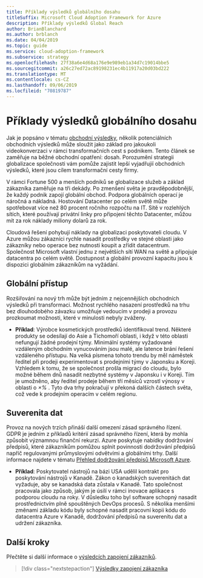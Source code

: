 ```yaml
---
title: Příklady výsledků globálního dosahu
titleSuffix: Microsoft Cloud Adoption Framework for Azure
description: Příklady výsledků Global Reach
author: BrianBlanchard
ms.author: brblanch
ms.date: 04/04/2019
ms.topic: guide
ms.service: cloud-adoption-framework
ms.subservice: strategy
ms.openlocfilehash: 27f38a6e4d68a176e9e989eb1a34d7c19014bbe5
ms.sourcegitcommit: a26c27ed72ac89198231ec4b11917a20d03bd222
ms.translationtype: MT
ms.contentlocale: cs-CZ
ms.lasthandoff: 09/06/2019
ms.locfileid: "70819787"
---
```

# <a name="examples-of-global-reach-outcomes"></a>Příklady výsledků globálního dosahu

Jak je popsáno v tématu [obchodní výsledky](index.md), několik potenciálních obchodních výsledků může sloužit jako základ pro jakoukoli videokonverzaci v rámci transformačních cest s podnikem. Tento článek se zaměřuje na běžné obchodní opatření: dosah. Porozumění strategii globalizace společnosti vám pomůže zajistit lepší vyjadřujíí obchodních výsledků, které jsou cílem transformační cesty firmy.

V rámci Fortune 500 a menších podniků se globalizace služeb a základ zákazníka zaměřuje na tři dekády. Po zmenšení světa je pravděpodobnější, že každý podnik zapojí globální obchod. Podpora globálních operací je náročná a nákladná. Hostování Datacenter po celém světě může spotřebovat více než 80 procent ročního rozpočtu na IT. Sítě v rozlehlých sítích, které používají privátní linky pro připojení těchto Datacenter, můžou mít za rok náklady miliony dolarů za rok.

Cloudová řešení pohybují náklady na globalizaci poskytovateli cloudu. V Azure můžou zákazníci rychle nasadit prostředky ve stejné oblasti jako zákazníky nebo operace bez nutnosti koupit a zřídit datacentrum. Společnost Microsoft vlastní jednu z největších sítí WAN na světě a připojuje datacentra po celém světě. Dostupnost a globální provozní kapacitu jsou k dispozici globálním zákazníkům na vyžádání.

## <a name="global-access"></a>Globální přístup

Rozšiřování na nový trh může být jedním z nejcennějších obchodních výsledků při transformaci. Možnost rychlého nasazení prostředků na trhu bez dlouhodobého závazku umožňuje vedoucím v prodeji a provozu prozkoumat možnosti, které v minulosti nebyly zváženy.

- **Příklad**: Výrobce kosmetických prostředků identifikoval trend. Některé produkty se odesílají do Asie a Tichomoří oblasti, i když v této oblasti nefungují žádné prodejní týmy. Minimální systémy vyžadované vzdáleným obchodním vynucováním jsou malé, ale latence brání řešení vzdáleného přístupu. Na velká písmena tohoto trendu by měl náměstek ředitel při prodeji experimentovat s prodejními týmy v Japonsku a Koreji. Vzhledem k tomu, že se společnost prošla migrací do cloudu, bylo možné během dnů nasadit nezbytné systémy v Japonsku i v Koreji. Tím je umožněno, aby ředitel prodeje během tří měsíců vzrostl výnosy v oblasti o _×%_ . Tyto dva trhy pokračují v překoná dalších částech světa, což vede k prodejním operacím v celém regionu.

## <a name="data-sovereignty"></a>Suverenita dat

Provoz na nových trzích přináší další omezení zásad správného řízení. GDPR je jedním z příkladů kritérií zásad správného řízení, která by mohla způsobit významnou finanční rekurzi. Azure poskytuje nabídky dodržování předpisů, které zákazníkům pomůžou splnit povinnosti dodržování předpisů napříč regulovanými průmyslovými odvětvími a globálními trhy. Další informace najdete v tématu [Přehled dodržování předpisů Microsoft Azure](https://aka.ms/AzureCompliance).

- **Příklad**: Poskytovatel nástrojů na bázi USA udělil kontrakt pro poskytování nástrojů v Kanadě. Zákon o kanadských suverenitách dat vyžaduje, aby se kanadská data zůstala v Kanadě. Tato společnost pracovala jako způsob, jakým je úsilí v rámci inovace aplikace s podporou cloudu na roky. V důsledku toho byl software schopný nasadit prostřednictvím plně spouštěných DevOps procesů. S několika menšími změnami základu kódu byly schopné nasadit pracovní kopii kódu do datacentra Azure v Kanadě, dodržování předpisů na suverenitu dat a udržení zákazníka.

## <a name="next-steps"></a>Další kroky

Přečtěte si další informace o [výsledcích zapojení zákazníků](./engagement-outcomes.md).

> [!div class="nextstepaction"]
> [Výsledky zapojení zákazníka](./engagement-outcomes.md)
